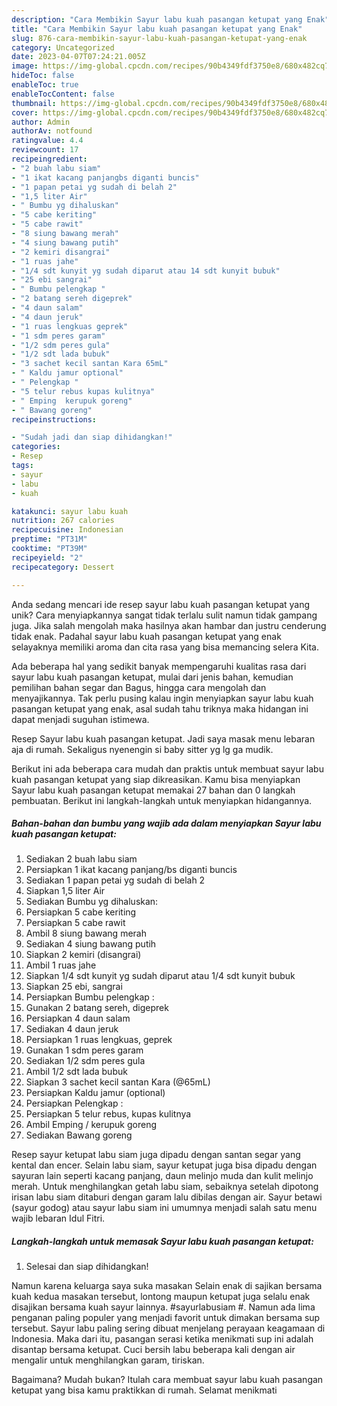 ```yaml
---
description: "Cara Membikin Sayur labu kuah pasangan ketupat yang Enak"
title: "Cara Membikin Sayur labu kuah pasangan ketupat yang Enak"
slug: 876-cara-membikin-sayur-labu-kuah-pasangan-ketupat-yang-enak
category: Uncategorized
date: 2023-04-07T07:24:21.005Z
image: https://img-global.cpcdn.com/recipes/90b4349fdf3750e8/680x482cq70/sayur-labu-kuah-pasangan-ketupat-foto-resep-utama.jpg
hideToc: false
enableToc: true
enableTocContent: false
thumbnail: https://img-global.cpcdn.com/recipes/90b4349fdf3750e8/680x482cq70/sayur-labu-kuah-pasangan-ketupat-foto-resep-utama.jpg
cover: https://img-global.cpcdn.com/recipes/90b4349fdf3750e8/680x482cq70/sayur-labu-kuah-pasangan-ketupat-foto-resep-utama.jpg
author: Admin
authorAv: notfound
ratingvalue: 4.4
reviewcount: 17
recipeingredient:
- "2 buah labu siam"
- "1 ikat kacang panjangbs diganti buncis"
- "1 papan petai yg sudah di belah 2"
- "1,5 liter Air"
- " Bumbu yg dihaluskan"
- "5 cabe keriting"
- "5 cabe rawit"
- "8 siung bawang merah"
- "4 siung bawang putih"
- "2 kemiri disangrai"
- "1 ruas jahe"
- "1/4 sdt kunyit yg sudah diparut atau 14 sdt kunyit bubuk"
- "25 ebi sangrai"
- " Bumbu pelengkap "
- "2 batang sereh digeprek"
- "4 daun salam"
- "4 daun jeruk"
- "1 ruas lengkuas geprek"
- "1 sdm peres garam"
- "1/2 sdm peres gula"
- "1/2 sdt lada bubuk"
- "3 sachet kecil santan Kara 65mL"
- " Kaldu jamur optional"
- " Pelengkap "
- "5 telur rebus kupas kulitnya"
- " Emping  kerupuk goreng"
- " Bawang goreng"
recipeinstructions:

- "Sudah jadi dan siap dihidangkan!"
categories:
- Resep
tags:
- sayur
- labu
- kuah

katakunci: sayur labu kuah 
nutrition: 267 calories
recipecuisine: Indonesian
preptime: "PT31M"
cooktime: "PT39M"
recipeyield: "2"
recipecategory: Dessert

---
```





Anda sedang mencari ide resep sayur labu kuah pasangan ketupat yang unik? Cara menyiapkannya sangat tidak terlalu sulit namun tidak gampang juga. Jika salah mengolah maka hasilnya akan hambar dan justru cenderung tidak enak. Padahal sayur labu kuah pasangan ketupat yang enak selayaknya memiliki aroma dan cita rasa yang bisa memancing selera Kita.





Ada beberapa hal yang sedikit banyak mempengaruhi kualitas rasa dari sayur labu kuah pasangan ketupat, mulai dari jenis bahan, kemudian pemilihan bahan segar dan Bagus, hingga cara mengolah dan menyajikannya. Tak perlu pusing kalau ingin menyiapkan sayur labu kuah pasangan ketupat yang enak,      asal sudah tahu triknya maka hidangan ini dapat menjadi suguhan istimewa.














Resep Sayur labu kuah pasangan ketupat. Jadi saya masak menu lebaran aja di rumah. Sekaligus nyenengin si baby sitter yg lg ga mudik.






Berikut ini ada beberapa cara mudah dan praktis untuk membuat sayur labu kuah pasangan ketupat yang siap dikreasikan. Kamu bisa menyiapkan Sayur labu kuah pasangan ketupat memakai 27 bahan dan 0 langkah pembuatan. Berikut ini langkah-langkah untuk menyiapkan hidangannya.

<!--inarticleads1-->

##### Bahan-bahan dan bumbu yang wajib ada dalam menyiapkan Sayur labu kuah pasangan ketupat:

1. Sediakan 2 buah labu siam
1. Persiapkan 1 ikat kacang panjang/bs diganti buncis
1. Sediakan 1 papan petai yg sudah di belah 2
1. Siapkan 1,5 liter Air
1. Sediakan  Bumbu yg dihaluskan:
1. Persiapkan 5 cabe keriting
1. Persiapkan 5 cabe rawit
1. Ambil 8 siung bawang merah
1. Sediakan 4 siung bawang putih
1. Siapkan 2 kemiri (disangrai)
1. Ambil 1 ruas jahe
1. Siapkan 1/4 sdt kunyit yg sudah diparut atau 1/4 sdt kunyit bubuk
1. Siapkan 25 ebi, sangrai
1. Persiapkan  Bumbu pelengkap :
1. Gunakan 2 batang sereh, digeprek
1. Persiapkan 4 daun salam
1. Sediakan 4 daun jeruk
1. Persiapkan 1 ruas lengkuas, geprek
1. Gunakan 1 sdm peres garam
1. Sediakan 1/2 sdm peres gula
1. Ambil 1/2 sdt lada bubuk
1. Siapkan 3 sachet kecil santan Kara (@65mL)
1. Persiapkan  Kaldu jamur (optional)
1. Persiapkan  Pelengkap :
1. Persiapkan 5 telur rebus, kupas kulitnya
1. Ambil  Emping / kerupuk goreng
1. Sediakan  Bawang goreng


Resep sayur ketupat labu siam juga dipadu dengan santan segar yang kental dan encer. Selain labu siam, sayur ketupat juga bisa dipadu dengan sayuran lain seperti kacang panjang, daun melinjo muda dan kulit melinjo merah. Untuk menghilangkan getah labu siam, sebaiknya setelah dipotong irisan labu siam ditaburi dengan garam lalu dibilas dengan air. Sayur betawi (sayur godog) atau sayur labu siam ini umumnya menjadi salah satu menu wajib lebaran Idul Fitri. 

<!--inarticleads2-->

##### Langkah-langkah untuk memasak Sayur labu kuah pasangan ketupat:


1. Selesai dan siap dihidangkan!

Namun karena keluarga saya suka masakan Selain enak di sajikan bersama kuah kedua masakan tersebut, lontong maupun ketupat juga selalu enak disajikan bersama kuah sayur lainnya. #sayurlabusiam #. Namun ada lima penganan paling populer yang menjadi favorit untuk dimakan bersama sup tersebut. Sayur labu paling sering dibuat menjelang perayaan keagamaan di Indonesia. Maka dari itu, pasangan serasi ketika menikmati sup ini adalah disantap bersama ketupat. Cuci bersih labu beberapa kali dengan air mengalir untuk menghilangkan garam, tiriskan. 

Bagaimana? Mudah bukan? Itulah cara membuat sayur labu kuah pasangan ketupat yang bisa kamu praktikkan di rumah. Selamat menikmati
